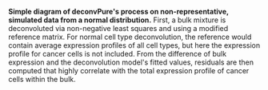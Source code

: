 **Simple diagram of deconvPure's process on non-representative, simulated data
from a normal distribution.** First, a bulk mixture is deconvoluted via
non-negative least squares and using a modified reference matrix. For normal
cell type deconvolution, the reference would contain average expression profiles
of all cell types, but here the expression profile for cancer cells is not
included. From the difference of bulk expression and the deconvolution model's
fitted values, residuals are then computed that highly correlate with the total
expression profile of cancer cells within the bulk.

